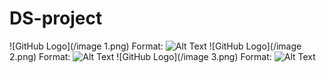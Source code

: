 # DS-project
![GitHub Logo](/image 1.png)
Format: ![Alt Text](url)
![GitHub Logo](/image 2.png)
Format: ![Alt Text](url)
![GitHub Logo](/image 3.png)
Format: ![Alt Text](url)

